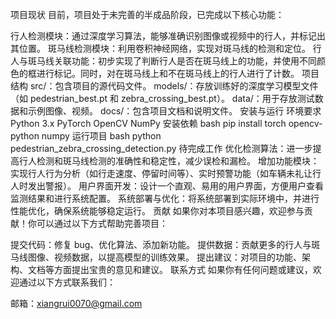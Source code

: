 项目现状
目前，项目处于未完善的半成品阶段，已完成以下核心功能：

行人检测模块：通过深度学习算法，能够准确识别图像或视频中的行人，并标记出其位置。
斑马线检测模块：利用卷积神经网络，实现对斑马线的检测和定位。
行人与斑马线关联功能：初步实现了判断行人是否在斑马线上的功能，并使用不同颜色的框进行标记。同时，对在斑马线上和不在斑马线上的行人进行了计数。
项目结构
src/：包含项目的源代码文件。
models/：存放训练好的深度学习模型文件（如 pedestrian_best.pt 和 zebra_crossing_best.pt）。
data/：用于存放测试数据和示例图像、视频。
docs/：包含项目文档和说明文件。
安装与运行
环境要求
Python 3.x
PyTorch
OpenCV
NumPy
安装依赖
bash
pip install torch opencv-python numpy
运行项目
bash
python pedestrian_zebra_crossing_detection.py
待完成工作
优化检测算法：进一步提高行人检测和斑马线检测的准确性和稳定性，减少误检和漏检。
增加功能模块：实现行人行为分析（如行走速度、停留时间等）、实时预警功能（如车辆未礼让行人时发出警报）。
用户界面开发：设计一个直观、易用的用户界面，方便用户查看监测结果和进行系统配置。
系统部署与优化：将系统部署到实际环境中，并进行性能优化，确保系统能够稳定运行。
贡献
如果你对本项目感兴趣，欢迎参与贡献！你可以通过以下方式帮助完善项目：

提交代码：修复 bug、优化算法、添加新功能。
提供数据：贡献更多的行人与斑马线图像、视频数据，以提高模型的训练效果。
提出建议：对项目的功能、架构、文档等方面提出宝贵的意见和建议。
联系方式
如果你有任何问题或建议，欢迎通过以下方式联系我们：

邮箱：xiangrui0070@gmail.com
